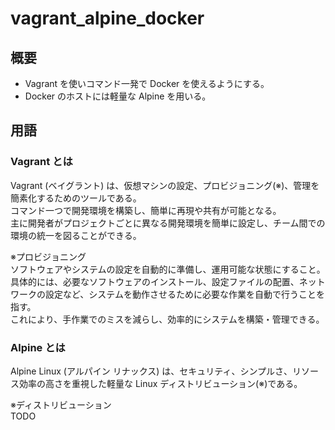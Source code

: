 # vagrant_alpine_docker

## 概要

* Vagrant を使いコマンド一発で Docker を使えるようにする。
* Docker のホストには軽量な Alpine を用いる。

## 用語

### Vagrant とは
Vagrant (ベイグラント) は、仮想マシンの設定、プロビジョニング(※)、管理を簡素化するためのツールである。  
コマンド一つで開発環境を構築し、簡単に再現や共有が可能となる。  
主に開発者がプロジェクトごとに異なる開発環境を簡単に設定し、チーム間での環境の統一を図ることができる。

※プロビジョニング  
ソフトウェアやシステムの設定を自動的に準備し、運用可能な状態にすること。  
具体的には、必要なソフトウェアのインストール、設定ファイルの配置、ネットワークの設定など、システムを動作させるために必要な作業を自動で行うことを指す。  
これにより、手作業でのミスを減らし、効率的にシステムを構築・管理できる。



### Alpine とは

Alpine Linux (アルパイン リナックス) は、セキュリティ、シンプルさ、リソース効率の高さを重視した軽量な Linux ディストリビューション(※)である。

※ディストリビューション  
TODO


